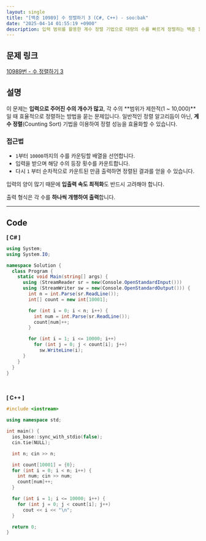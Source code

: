 ```yaml
---
layout: single
title: "[백준 10989] 수 정렬하기 3 (C#, C++) - soo:bak"
date: "2025-04-14 01:55:19 +0900"
description: 입력 범위를 활용한 계수 정렬 기법으로 대량의 수를 빠르게 정렬하는 백준 10989번 문제의 C# 및 C++ 풀이와 해설
---
```


## 문제 링크
[10989번 - 수 정렬하기 3](https://www.acmicpc.net/problem/10989)

## 설명
이 문제는 **입력으로 주어진 수의 개수가 많고**, 각 수의 **범위가 제한적(1 ~ 10,000)**일 때 효율적으로 정렬하는 방법을 묻는 문제입니다.
일반적인 정렬 알고리듬이 아닌, **계수 정렬**(Counting Sort) 기법을 이용하여 정렬 성능을 효율화할 수 있습니다.

### 접근법
- `1`부터 `10000`까지의 수를 카운팅할 배열을 선언합니다.
- 입력을 받으며 해당 수의 등장 횟수를 카운트합니다.
- 다시 `1` 부터 순차적으로 카운트된 만큼 출력하면 정렬된 결과를 얻을 수 있습니다.

입력의 양이 많기 때문에 **입출력 속도 최적화**도 반드시 고려해야 합니다.

출력 형식은 각 수를 **하나씩 개행하여 출력**합니다.

---

## Code
<b>[ C# ] </b>
<br>

```csharp
using System;
using System.IO;

namespace Solution {
  class Program {
    static void Main(string[] args) {
      using (StreamReader sr = new(Console.OpenStandardInput()))
      using (StreamWriter sw = new(Console.OpenStandardOutput())) {
        int n = int.Parse(sr.ReadLine());
        int[] count = new int[10001];

        for (int i = 0; i < n; i++) {
          int num = int.Parse(sr.ReadLine());
          count[num]++;
        }

        for (int i = 1; i <= 10000; i++)
          for (int j = 0; j < count[i]; j++)
            sw.WriteLine(i);
      }
    }
  }
}
```

<br><br>
<b>[ C++ ] </b>
<br>

```cpp
#include <iostream>

using namespace std;

int main() {
  ios_base::sync_with_stdio(false);
  cin.tie(NULL);

  int n; cin >> n;

  int count[10001] = {0};
  for (int i = 0; i < n; i++) {
    int num; cin >> num;
    count[num]++;
  }

  for (int i = 1; i <= 10000; i++) {
    for (int j = 0; j < count[i]; j++)
      cout << i << "\n";
  }

  return 0;
}
```

